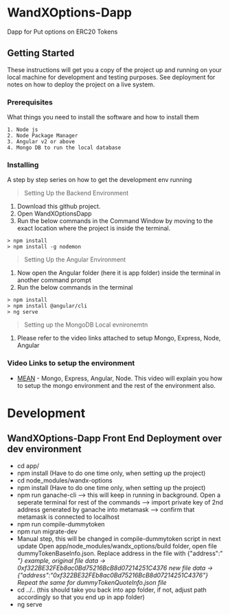 # WandXOptions-Dapp
Dapp for Put options on ERC20 Tokens

## Getting Started
These instructions will get you a copy of the project up and running on your local machine for development and testing purposes. See deployment for notes on how to deploy the project on a live system.

### Prerequisites
What things you need to install the software and how to install them

```
1. Node js
2. Node Package Manager
3. Angular v2 or above
4. Mongo DB to run the local database
```

### Installing

A step by step series on how to get the development env running

> Setting Up the Backend Environment

1. Download this github project.
2. Open WandXOptionsDapp
3. Run the below commands in the Command Window by moving to the exact location where the project is inside the terminal.
```
> npm install
> npm install -g nodemon
```

> Setting Up the Angular Environment

1. Now open the Angular folder (here it is app folder) inside the terminal in another command prompt
2. Run the below commands in the terminal
```
> npm install
> npm install @angular/cli
> ng serve
```

> Setting up the MongoDB Local evnironemtn

1. Please refer to the video links attached to setup Mongo, Express, Node, Angular

### Video Links to setup the environment 

* [MEAN](https://www.youtube.com/watch?v=wtIvu085uU0&t=2547s) - Mongo, Express, Angular, Node. This video will explain you how to setup the mongo environment and the rest of the environment also.

# Development
## WandXOptions-Dapp Front End Deployment over dev environment
* cd app/
* npm install (Have to do one time only, when setting up the project)
* cd node_modules/wandx-options
* npm install (Have to do one time only, when setting up the project)
* npm run ganache-cli
	--> this will keep in running in background. Open a seperate terminal for rest of the commands
	--> import private key of 2nd address generated by ganache into metamask
	-->  confirm that metamask is connected to localhost
* npm run compile-dummytoken
* npm run migrate-dev
* Manual step, this will be changed in compile-dummytoken script in next update
Open app/node_modules/wandx_options/build folder, open file dummyTokenBaseInfo.json.
Replace address in the file with {"address":"<address string>"}
example, original file data -> 0xf322BE32FEb8ac0Bd75216BcB8d07214251C4376
new file data -> {"address":"0xf322BE32FEb8ac0Bd75216BcB8d07214251C4376"}
Repeat the same for dummyTokenQuoteInfo.json file
* cd ../..   (this should take you back into app folder, if not, adjust path accordingly so that you end up in app folder)
* ng serve
